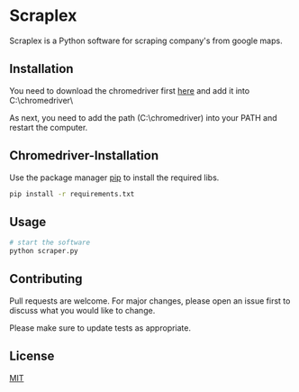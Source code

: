 # Scraplex

Scraplex is a Python software for scraping company's from google maps. 

## Installation

You need to download the chromedriver first [here](https://chromedriver.chromium.org/downloads) and add it into C:\chromedriver\

As next, you need to add the path (C:\chromedriver\) into your PATH and restart the computer. 


## Chromedriver-Installation

Use the package manager [pip](https://pip.pypa.io/en/stable/) to install the required libs.

```bash
pip install -r requirements.txt
```


## Usage

```python
# start the software
python scraper.py
```

## Contributing
Pull requests are welcome. For major changes, please open an issue first to discuss what you would like to change.

Please make sure to update tests as appropriate.

## License
[MIT](https://choosealicense.com/licenses/mit/)